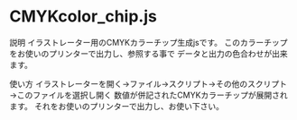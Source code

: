 CMYKcolor_chip.js
=================
説明
イラストレーター用のCMYKカラーチップ生成jsです。
このカラーチップをお使いのプリンターで出力し、参照する事で
データと出力の色合わせが出来ます。

使い方
イラストレーターを開く→ファイル→スクリプト→その他のスクリプト→このファイルを選択し開く
数値が併記されたCMYKカラーチップが展開されます。
それをお使いのプリンターで出力し、お使い下さい。

